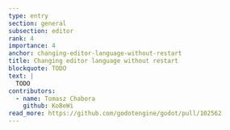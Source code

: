 ```yaml
---
type: entry
section: general
subsection: editor
rank: 4
importance: 4
anchor: changing-editor-language-without-restart
title: Changing editor language without restart
blockquote: TODO
text: |
  TODO
contributors:
  - name: Tomasz Chabora
    github: KoBeWi
read_more: https://github.com/godotengine/godot/pull/102562
---
```

